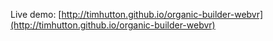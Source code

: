 Live demo: [http://timhutton.github.io/organic-builder-webvr](http://timhutton.github.io/organic-builder-webvr)
